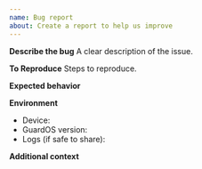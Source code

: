 ```yaml
---
name: Bug report
about: Create a report to help us improve
---
```


**Describe the bug**
A clear description of the issue.

**To Reproduce**
Steps to reproduce.

**Expected behavior**

**Environment**
- Device:
- GuardOS version:
- Logs (if safe to share):

**Additional context**
